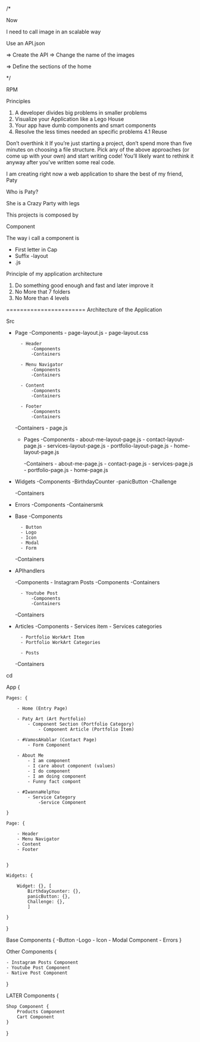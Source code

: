 /*

Now

I need to call image in an scalable way

Use an API.json

=> Create the API
=> Change the name of the images

=> Define the sections of the home




*/


RPM


Principles
1. A developer divides big problems in smaller problems
2. Visualize your Application like a Lego House
3. Your app have dumb components and smart components
4. Resolve the less times needed an specific problems
	4.1 Reuse


Don’t overthink it
If you’re just starting a project, don’t spend more than five minutes on choosing a file structure. Pick any of the above approaches (or come up with your own) and start writing code! You’ll likely want to rethink it anyway after you’ve written some real code.



I am creating right now a web application to share the best of my friend, Paty

Who is Paty?

She is a Crazy Party with legs


This projects is composed by

Component

The way i call a component is
- First letter in Cap
- Suffix -layout
- .js



Principle of my application architecture

1. Do something good enough and fast and later improve it
2. No More that 7 folders
3. No More than 4 levels

=======================
Architecture of the Application


Src
- Page
	-Components
		- page-layout.js
		- page-layout.css

		- Header
			-Components
			-Containers

		- Menu Navigator
			-Components
			-Containers

		- Content
			-Components
			-Containers

		- Footer
			-Components
			-Containers


	-Containers
		- page.js

	- Pages
		-Components
			- about-me-layout-page.js
			- contact-layout-page.js
			- services-layout-page.js
			- portfolio-layout-page.js
			- home-layout-page.js

		-Containers
			- about-me-page.js
			- contact-page.js
			- services-page.js
			- portfolio-page.js
			- home-page.js

- Widgets
	-Components
		-BirthdayCounter
		-panicButton
		-Challenge

	-Containers

- Errors
	-Components
	-Containersmk

- Base
	-Components

		- Button
		- Logo
		- Icon
		- Modal
		- Form

	-Containers

- APIhandlers

	-Components	
		- Instagram Posts
			-Components
			-Containers

		- Youtube Post 
			-Components
			-Containers

	-Containers

- Articles
	-Components
		- Services item
		- Services categories

		- Portfolio WorkArt Item
		- Portfolio WorkArt Categories

		- Posts
	-Containers




cd



App {

	Pages: {

		- Home (Entry Page)

		- Paty Art (Art Portfolio)
			- Component Section (Portfolio Category)
				- Component Article (Portfolio Item)

		- #VamosAHablar (Contact Page)
			- Form Component

		- About Me
			- I am component
			- I care about component (values)
			- I do component
			- I am doing component
			- Funny fact compont

		- #IwannaHelpYou
			- Service Category
				-Service Component

	}

	Page: {
		
		- Header
		- Menu Navigator
		- Content
		- Footer


	}

	Widgets: {

		Widget: {}, [
			BirthdayCounter: {},
			panicButton: {},
			Challenge: {},
			]

	}

}

Base Components {
	-Button
	-Logo
	- Icon
	- Modal Component
	- Errors
}


Other Components {

	- Instagram Posts Component
	- Youtube Post Component
	- Native Post Component

}

LATER Components {
	
	Shop Component {
		Products Component
		Cart Component
	}

}